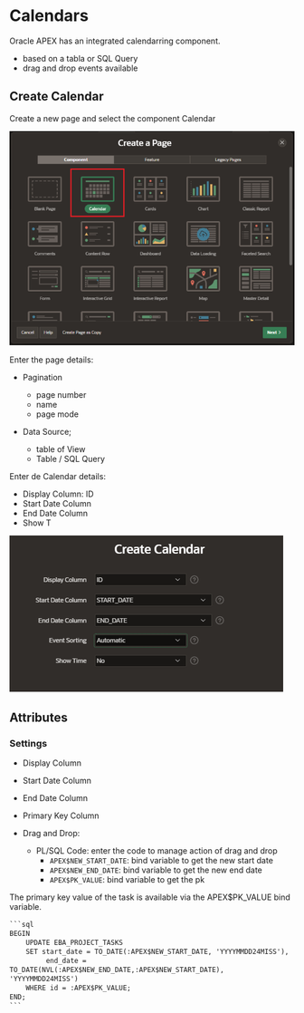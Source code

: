 # Calendars

Oracle APEX has an integrated calendarring component.

- based on a tabla or SQL Query
- drag and drop events available

## Create Calendar

Create a new page and select the component Calendar

![Calendar Create](images/calendar_create.png)

Enter the page details:

- Pagination

  - page number
  - name
  - page mode

- Data Source;
  - table of View
  - Table / SQL Query

Enter de Calendar details:

- Display Column: ID
- Start Date Column
- End Date Column
- Show T

![Calendar Details](images/calendar_create_details.png)

## Attributes

### Settings

- Display Column
- Start Date Column
- End Date Column
- Primary Key Column

- Drag and Drop:

  - PL/SQL Code: enter the code to manage action of drag and drop
    - `APEX$NEW_START_DATE`: bind variable to get the new start date
    - `APEX$NEW_END_DATE`: bind variable to get the new end date
    - `APEX$PK_VALUE`: bind variable to get the pk

The primary key value of the task is available via the APEX$PK_VALUE bind variable.

    ```sql
    BEGIN
        UPDATE EBA_PROJECT_TASKS
        SET start_date = TO_DATE(:APEX$NEW_START_DATE, 'YYYYMMDD24MISS'),
             end_date = TO_DATE(NVL(:APEX$NEW_END_DATE,:APEX$NEW_START_DATE), 'YYYYMMDD24MISS')
        WHERE id = :APEX$PK_VALUE;
    END;
    ```
